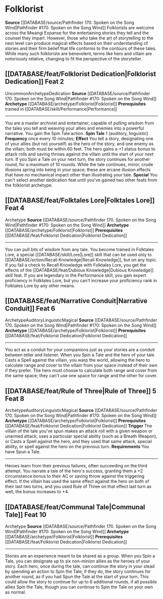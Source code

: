 ﻿---
id: '105'
level: '2'
name: Folklorist
prerequisite: Trained in [[DATABASE/skill/Performance|Performance]]
rarity: Uncommon
source: '[[DATABASE/source/Pathfinder 170. Spoken on the Song Wind|Pathfinder #170:
  Spoken on the Song Wind]]'
trait:
- '[[DATABASE/trait/Uncommon|Uncommon]]'
type: Archetype

---
# Folklorist

**Source** [[DATABASE/source/Pathfinder 170. Spoken on the Song Wind|Pathfinder #170: Spoken on the Song Wind]]
Folklorists are welcome across the Mwangi Expanse for the entertaining stories they tell and the counsel they impart. However, those who take the art of storytelling to the next level can produce magical effects based on their understanding of stories and their firm belief that life conforms to the contours of these tales. While many such folklorists are benevolent, terms like hero and villain are notoriously relative, changing to fit the perspective of the storyteller.

## [[DATABASE/feat/Folklorist Dedication|Folklorist Dedication]] <span class="item-type">Feat 2</span>

<span class="trait-uncommon item-trait">Uncommon</span><span class="item-trait">Archetype</span><span class="item-trait">Dedication</span>
**Source** [[DATABASE/source/Pathfinder 170. Spoken on the Song Wind|Pathfinder #170: Spoken on the Song Wind]]
**Archetype** [[DATABASE/archetype/Folklorist|Folklorist]]
**Prerequisites** trained in [[DATABASE/skill/Performance|Performance]]

---
You are a master archivist and entertainer, capable of pulling wisdom from the tales you tell and weaving your allies and enemies into a powerful narrative. You gain the Spin Tale action. 
**Spin Tale** <span class="action-icon">1</span> (auditory, linguistic) **Frequency** once every 10 minutes; **Effect** You tell a story, designating one of your allies (but not yourself) as the hero of the story, and one enemy as the villain; both must be within 60 feet. The hero gains a +1 status bonus to attack rolls and saving throws against the villain until the start of your next turn. If you Spin a Tale on your next turn, the story continues for another round, for a maximum of 10 rounds. While the tale continues, minor, crude illusions spring into being in your space; these are arcane illusion effects that have no mechanical impact other than illustrating your tale.
**Special** You can't select another dedication feat until you've gained two other feats from the folklorist archetype.

## [[DATABASE/feat/Folktales Lore|Folktales Lore]] <span class="item-type">Feat 4</span>

<span class="item-trait">Archetype</span>
**Source** [[DATABASE/source/Pathfinder 170. Spoken on the Song Wind|Pathfinder #170: Spoken on the Song Wind]]
**Archetype** [[DATABASE/archetype/Folklorist|Folklorist]]
**Prerequisites** [[DATABASE/feat/Folklorist Dedication|Folklorist Dedication]]

---
You can pull bits of wisdom from any tale. You become trained in Folktales Lore, a special [[DATABASE/skill/Lore|Lore]] skill that can be used only to [[DATABASE/action/Recall Knowledge|Recall Knowledge]], but on any topic. If you fail a check to Recall Knowledge with Folktales Lore, you get the effects of the [[DATABASE/feat/Dubious Knowledge|Dubious Knowledge]] skill feat.
 If you are legendary in the Performance skill, you gain expert proficiency in Folktales Lore, but you can't increase your proficiency rank in Folktales Lore by any other means.

## [[DATABASE/feat/Narrative Conduit|Narrative Conduit]] <span class="item-type">Feat 6</span>

<span class="item-trait">Archetype</span><span class="item-trait">Auditory</span><span class="item-trait">Linguistic</span><span class="item-trait">Magical</span>
**Source** [[DATABASE/source/Pathfinder 170. Spoken on the Song Wind|Pathfinder #170: Spoken on the Song Wind]]
**Archetype** [[DATABASE/archetype/Folklorist|Folklorist]]
**Prerequisites** [[DATABASE/feat/Folklorist Dedication|Folklorist Dedication]]

---
You act as a conduit for your companions just as your stories are a conduit between teller and listener. When you Spin a Tale and the hero of your tale Casts a Spell against the villain, you warp the world, allowing the hero to calculate range and cover to the villain from your space instead of their own if they prefer. The hero must choose to calculate both range and cover from the same space; they can't use one space for range and the other for cover.

## [[DATABASE/feat/Rule of Three|Rule of Three]] <span class="action-icon">5</span> <span class="item-type">Feat 8</span>

<span class="item-trait">Archetype</span><span class="item-trait">Auditory</span><span class="item-trait">Linguistic</span><span class="item-trait">Magical</span>
**Source** [[DATABASE/source/Pathfinder 170. Spoken on the Song Wind|Pathfinder #170: Spoken on the Song Wind]]
**Archetype** [[DATABASE/archetype/Folklorist|Folklorist]]
**Prerequisites** [[DATABASE/feat/Folklorist Dedication|Folklorist Dedication]]
**Trigger** The villain of the tale you've spun makes an attack roll with a given weapon or unarmed attack, uses a particular special ability (such as a Breath Weapon), or Casts a Spell against the hero, and they used that same attack, special ability, or spell against the hero on the previous turn.
**Requirements** You have Spun a Tale.

---
Heroes learn from their previous failures, often succeeding on the third attempt. You narrate a tale of the hero's success, granting them a +2 circumstance bonus to their AC or saving throw against the triggering effect. If the villain has used the same effect against the hero on both of their last two turns, and you used Rule of Three on that effect last turn as well, the bonus increases to +4.

## [[DATABASE/feat/Communal Tale|Communal Tale]] <span class="item-type">Feat 10</span>

<span class="item-trait">Archetype</span>
**Source** [[DATABASE/source/Pathfinder 170. Spoken on the Song Wind|Pathfinder #170: Spoken on the Song Wind]]
**Archetype** [[DATABASE/archetype/Folklorist|Folklorist]]
**Prerequisites** [[DATABASE/feat/Folklorist Dedication|Folklorist Dedication]]

---
Stories are an experience meant to be shared as a group. When you Spin a Tale, you can designate up to six non-minion allies as the heroes of your story. Each hero, once during the tale, can continue the story in your stead by spending an action to Spin the Tale; if they do, the story continues for another round, as if you had Spun the Tale at the start of your turn. This could allow the story to continue for up to 6 additional rounds, if all possible allies Spin the Tale, though you can continue to Spin the Tale on your own as normal.